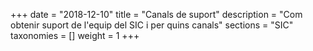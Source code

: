
+++
date = "2018-12-10"
title = "Canals de suport"
description = "Com obtenir suport de l'equip del SIC i per quins canals"
sections = "SIC"
taxonomies = []
weight = 1
+++
